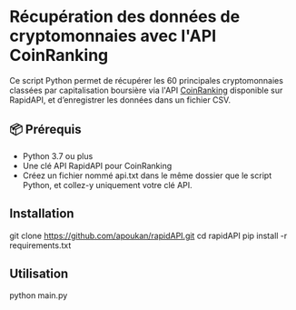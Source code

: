 # Récupération des données de cryptomonnaies avec l'API CoinRanking

Ce script Python permet de récupérer les 60 principales cryptomonnaies classées par capitalisation boursière via l'API [CoinRanking](https://rapidapi.com/Coinranking/api/coinranking1) disponible sur RapidAPI, et d’enregistrer les données dans un fichier CSV.

## 📦 Prérequis
- Python 3.7 ou plus
- Une clé API RapidAPI pour CoinRanking
- Créez un fichier nommé api.txt dans le même dossier que le script Python, et collez-y uniquement votre clé API.

##  Installation

git clone https://github.com/apoukan/rapidAPI.git
cd rapidAPI
pip install -r requirements.txt

##  Utilisation
python main.py
